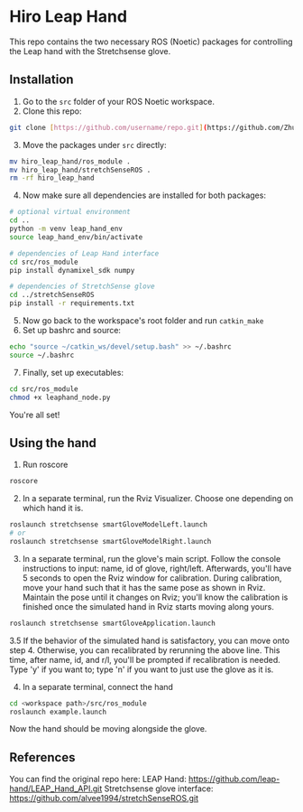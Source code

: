 # Hiro Leap Hand
This repo contains the two necessary ROS (Noetic) packages for controlling the Leap hand with the Stretchsense glove. 

## Installation
1. Go to the `src` folder of your ROS Noetic workspace.
2. Clone this repo:
```bash
git clone [https://github.com/username/repo.git](https://github.com/ZhunC/hiro_leap_hand.git)
```
3. Move the packages under `src` directly:
```bash
mv hiro_leap_hand/ros_module .
mv hiro_leap_hand/stretchSenseROS .
rm -rf hiro_leap_hand
```
4. Now make sure all dependencies are installed for both packages:
```bash
# optional virtual environment
cd ..
python -m venv leap_hand_env
source leap_hand_env/bin/activate

# dependencies of Leap Hand interface
cd src/ros_module
pip install dynamixel_sdk numpy

# dependencies of StretchSense glove
cd ../stretchSenseROS
pip install -r requirements.txt
```
5. Now go back to the workspace's root folder and run `catkin_make`
6. Set up bashrc and source:
```bash
echo "source ~/catkin_ws/devel/setup.bash" >> ~/.bashrc
source ~/.bashrc
```
7. Finally, set up executables:
```bash
cd src/ros_module
chmod +x leaphand_node.py
```
You're all set! 

## Using the hand
1. Run roscore
```bash
roscore
```

2. In a separate terminal, run the Rviz Visualizer. Choose one depending on which hand it is.
```bash
roslaunch stretchsense smartGloveModelLeft.launch
# or
roslaunch stretchsense smartGloveModelRight.launch
```

3. In a separate terminal, run the glove's main script. Follow the console instructions to input: name, id of glove, right/left. Afterwards, you'll have 5 seconds to open the Rviz window for calibration. During calibration, move your hand such that it has the same pose as shown in Rviz. Maintain the pose until it changes on Rviz; you'll know the calibration is finished once the simulated hand in Rviz starts moving along yours.
```bash
roslaunch stretchsense smartGloveApplication.launch
```

3.5 If the behavior of the simulated hand is satisfactory, you can move onto step 4. Otherwise, you can recalibrated by rerunning the above line. This time, after name, id, and r/l, you'll be prompted if recalibration is needed. Type 'y' if you want to; type 'n' if you want to just use the glove as it is.

4. In a separate terminal, connect the hand
```bash
cd <workspace path>/src/ros_module
roslaunch example.launch
```
Now the hand should be moving alongside the glove. 

## References
You can find the original repo here:
LEAP Hand: https://github.com/leap-hand/LEAP_Hand_API.git
Stretchsense glove interface: https://github.com/alvee1994/stretchSenseROS.git
